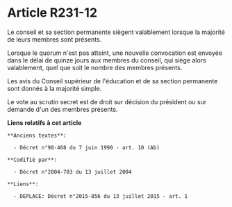 # Article R231-12

Le conseil et sa section permanente siègent valablement lorsque la majorité de leurs membres sont présents.

Lorsque le quorum n'est pas atteint, une nouvelle convocation est envoyée dans le délai de quinze jours aux membres du
conseil, qui siège alors valablement, quel que soit le nombre des membres présents.

Les avis du Conseil supérieur de l'éducation et de sa section permanente sont donnés à la majorité simple.

Le vote au scrutin secret est de droit sur décision du président ou sur demande d'un des membres présents.

**Liens relatifs à cet article**

	**Anciens textes**:

	  - Décret n°90-468 du 7 juin 1990 - art. 10 (Ab)

	**Codifié par**:

	  - Décret n°2004-703 du 13 juillet 2004

	**Liens**:

	  - DEPLACE: Décret n°2015-856 du 13 juillet 2015 - art. 1
